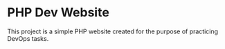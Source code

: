 # PHP Dev Website

This project is a simple PHP website created for the purpose of practicing DevOps tasks. 